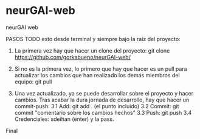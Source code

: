 # neurGAI-web
neurGAI web

PASOS 
TODO esto desde terminal y siempre bajo la raíz del proyecto:


1. La primera vez hay que hacer un clone del proyecto:
git clone https://github.com/gorkabueno/neurGAI-web/

2. Si no es la primera vez, lo primero que hay que hacer es un pull para actualizar los cambios que han realizado los demás miembros del equipo:
git pull

3. Una vez actualizado, ya se puede desarrollar sobre el proyecto y hacer cambios. Tras acabar la dura jornada de desarrollo, hay que hacer un commit-push:
 3.1 Add: git add . (el punto incluido)
 3.2 Commit: git commit "comentario sobre los cambios hechos"
 3.3 Push:   git push 
 3.4 Credenciales: sdeihan (enter) y la pass.
 
 Final


